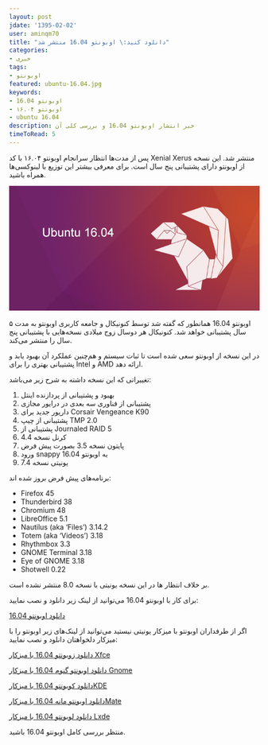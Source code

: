 ```yaml
---
layout: post
jdate: '1395-02-02'
user: aminqm70
title: "دانلود کنید:\ اوبونتو 16.04 منتشر شد"
categories:
- خبری
tags:
- اوبونتو
featured: ubuntu-16.04.jpg
keywords:
- اوبونتو 16.04
- اوبونتو ۱۶.۰۴
- ubuntu 16.04
description: خبر انتشار اوبونتو 16.04 و بررسی کلی آن
timeToRead: 5
---
```


پس از مدت‌ها انتظار سر‌انجام اوبونتو ۱۶.۰۴ با کد Xenial Xerus منتشر شد. این نسخه از اوبونتو دارای پشتیبانی پنج سال است. برای معرفی بیشتر این توزیع با لینوکسی‌ها همراه باشید.

![ubuntu-16.04-xenial-xerus](/images/ubuntu-16.04-xenial-xerus.png)

اوبونتو 16.04 همانطور که گفته شد توسط کنونیکال و جامعه کاربری اوبونتو به مدت ۵ سال پشتیبانی خواهد شد. کنونیکال هر دوسال زوج میلادی نسخه‌هایی با پشتیبانی پنج سال را منتشر می‌کند.

در این نسخه از اوبونتو سعی شده است تا ثبات سیستم و هم‌چنین عملکرد آن بهبود یابد و پشتیبانی بهتری را برای Intel و AMD ارائه دهد.

تغییراتی که این نسخه داشته به شرح زیر می‌باشد:

1.  بهبود و پشتیبانی از پردازنده اینتل
2.  پشتیبانی از فناوری سه بعدی در درایور مجازی
3.  داریور جدید برای Corsair Vengeance K90
4.  پشتیبانی از چیپ TMP 2.0
5.  پشتیبانی از Journaled RAID 5
6.  کرنل نسخه 4.4
7.  پایتون نسخه 3.5 بصورت پیش فرض
8.  ورود snappy به اوبونتو 16.04
9.  یونیتی نسخه 7.4

برنامه‌های پیش فرض بروز شده اند:

*   Firefox 45
*   Thunderbird 38
*   Chromium 48
*   LibreOffice 5.1
*   Nautilus (aka ‘Files’) 3.14.2
*   Totem (aka ‘Videos’) 3.18
*   Rhythmbox 3.3
*   GNOME Terminal 3.18
*   Eye of GNOME 3.18
*   Shotwell 0.22

بر خلاف انتظار ها در این نسخه یونیتی با نسخه 8.0 منتشر نشده است.

برای کار با اوبونتو 16.04 می‌توانید از لینک زیر دانلود و نصب نمایید:

[دانلود اوبونتو 16.04](http://releases.ubuntu.com/16.04/)

اگر از طرفداران اوبونتو با میزکار یونیتی نیستید می‌توانید از لینک‌های زیر اوبونتو را با میزکار دلخواهتان دانلود و نصب نمایید:

[دانلود زوبونتو 16.04 با میزکار Xfce](http://cdimage.ubuntu.com/xubuntu/releases/16.04/release/)

[دانلود اوبونتو گنوم 16.04 با میزکار Gnome](http://cdimage.ubuntu.com/ubuntu-gnome/releases/16.04/release/)

[دانلود کوبونتو 16.04 با میزکارKDE](http://cdimage.ubuntu.com/kubuntu/releases/16.04/release/)

[دانلود اوبونتو مانه 16.04 با میزکارMate](http://cdimage.ubuntu.com/ubuntu-mate/releases/16.04/release/)

[دانلود لوبونتو 16.04 با میزکار Lxde](http://cdimage.ubuntu.com/lubuntu/releases/16.04/release/)

منتظر بررسی کامل اوبونتو 16.04 باشید.